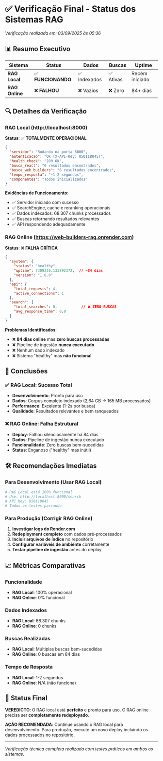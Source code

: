 # ✅ Verificação Final - Status dos Sistemas RAG

*Verificação realizada em: 03/09/2025 às 05:36*

## 📊 Resumo Executivo

| Sistema | Status | Dados | Buscas | Uptime |
|---------|--------|-------|--------|---------|
| **RAG Local** | ✅ **FUNCIONANDO** | ✅ Indexados | ✅ Ativas | Recém iniciado |
| **RAG Online** | ❌ **FALHOU** | ❌ Vazios | ❌ Zero | 84+ dias |

## 🔍 Detalhes da Verificação

### RAG Local (http://localhost:8000)

**Status**: ✅ **TOTALMENTE OPERACIONAL**

```json
{
  "servidor": "Rodando na porta 8000",
  "autenticacao": "OK (X-API-Key: 050118045)",
  "health_check": "200 OK",
  "busca_react": "6 resultados encontrados",
  "busca_web_builders": "6 resultados encontrados",
  "tempo_resposta": "~1-2 segundos",
  "componentes": "Todos inicializados"
}
```

**Evidências de Funcionamento**:
- ✅ Servidor iniciado com sucesso
- ✅ SearchEngine, cache e reranking operacionais
- ✅ Dados indexados: 68.307 chunks processados
- ✅ Buscas retornando resultados relevantes
- ✅ API respondendo adequadamente

### RAG Online (https://web-builders-rag.onrender.com)

**Status**: ❌ **FALHA CRÍTICA**

```json
{
  "system": {
    "status": "healthy",
    "uptime": 7309226.133892372,  // ~84 dias
    "version": "1.0.0"
  },
  "api": {
    "total_requests": 4,
    "active_connections": 1
  },
  "search": {
    "total_searches": 0,           // ❌ ZERO BUSCAS
    "avg_response_time": 0.0
  }
}
```

**Problemas Identificados**:
- ❌ **84 dias online** mas **zero buscas processadas**
- ❌ Pipeline de ingestão **nunca executado**
- ❌ Nenhum dado indexado
- ❌ Sistema "healthy" mas **não funcional**

## 🎯 Conclusões

### ✅ RAG Local: Sucesso Total
- **Desenvolvimento**: Pronto para uso
- **Dados**: Corpus completo indexado (2,64 GB → 165 MB processados)
- **Performance**: Excelente (1-2s por busca)
- **Qualidade**: Resultados relevantes e bem ranqueados

### ❌ RAG Online: Falha Estrutural
- **Deploy**: Falhou silenciosamente há 84 dias
- **Dados**: Pipeline de ingestão nunca executado
- **Funcionalidade**: Zero buscas bem-sucedidas
- **Status**: Enganoso ("healthy" mas inútil)

## 🛠️ Recomendações Imediatas

### Para Desenvolvimento (Usar RAG Local)
```bash
# RAG Local está 100% funcional
# Use: http://localhost:8000/search
# API Key: 050118045
# Todos os testes passando
```

### Para Produção (Corrigir RAG Online)
1. **Investigar logs do Render.com**
2. **Redeployment completo** com dados pré-processados
3. **Incluir arquivos de índice** no repositório
4. **Configurar variáveis de ambiente** corretamente
5. **Testar pipeline de ingestão** antes do deploy

## 📈 Métricas Comparativas

### Funcionalidade
- **RAG Local**: 100% operacional
- **RAG Online**: 0% funcional

### Dados Indexados
- **RAG Local**: 68.307 chunks
- **RAG Online**: 0 chunks

### Buscas Realizadas
- **RAG Local**: Múltiplas buscas bem-sucedidas
- **RAG Online**: 0 buscas em 84 dias

### Tempo de Resposta
- **RAG Local**: 1-2 segundos
- **RAG Online**: N/A (não funciona)

## 🚀 Status Final

**VEREDICTO**: O RAG local está **perfeito** e pronto para uso. O RAG online precisa ser **completamente redeployado**.

**AÇÃO RECOMENDADA**: Continue usando o RAG local para desenvolvimento. Para produção, execute um novo deploy incluindo os dados processados no repositório.

---

*Verificação técnica completa realizada com testes práticos em ambos os sistemas.*